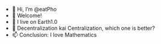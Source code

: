 - 👋 Hi, I’m @eatPho
- 👀 Welcome!
- 🌱 I live on Earth1.0
- 💞️ Decentralization kai Centralization, which one is better?
- 📫 Conclusion: I love Mathematics

<!---
eatPho/eatPho is a ✨ special ✨ repository because its `README.md` (this file) appears on your GitHub profile.
You can click the Preview link to take a look at your changes.
--->
